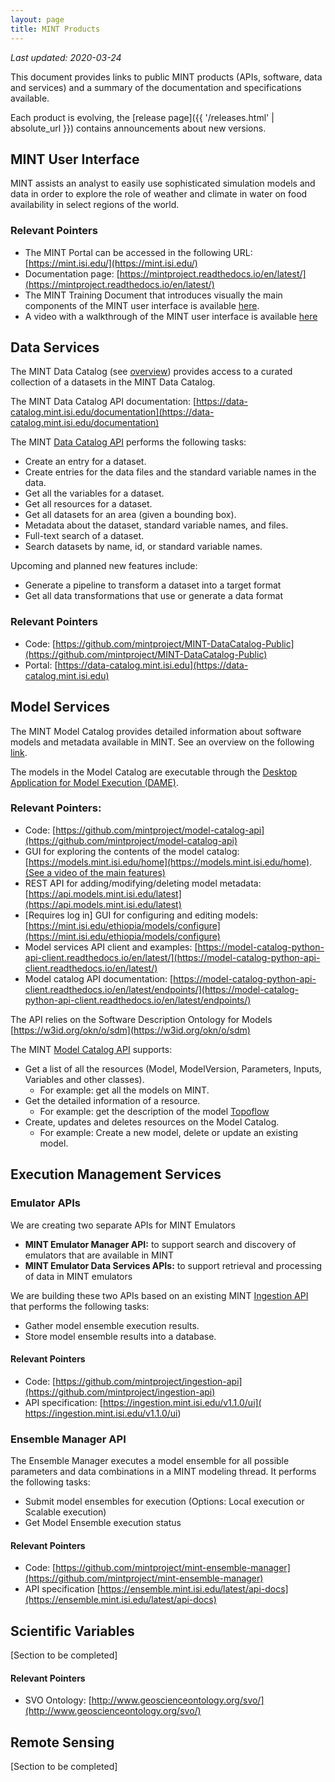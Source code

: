 ```yaml
---
layout: page
title: MINT Products
---
```


*Last updated: 2020-03-24*

This document provides links to public MINT products (APIs, software, data and services) and a summary of the documentation and specifications available.

Each product is evolving, the [release page]({{ '/releases.html' | absolute_url }}) contains announcements about new versions.


## MINT User Interface

MINT assists an analyst to easily use sophisticated simulation models and data in order to explore the role of weather and climate in water on food availability in select regions of the world. 

### Relevant Pointers

 * The MINT Portal can be accessed in the following URL:  [https://mint.isi.edu/](https://mint.isi.edu/)
 * Documentation page: [https://mintproject.readthedocs.io/en/latest/](https://mintproject.readthedocs.io/en/latest/)
 * The MINT Training Document that introduces visually the main components of the MINT user interface is available [here](https://drive.google.com/file/d/12nx2MkZuZUzKj2pP0ZRz8u3j7_vVfND2/view). 
 * A video with a walkthrough of the MINT user interface is available [here](https://drive.google.com/file/d/1FENjOdCkbES_Cc8s74tKUrJSEvQXs1zv/view)


## Data Services

The MINT Data Catalog (see [overview](https://mintproject.readthedocs.io/en/latest/datacatalog/)) provides access to a curated collection of a datasets in the MINT Data Catalog.

The MINT Data Catalog API documentation: [https://data-catalog.mint.isi.edu/documentation](https://data-catalog.mint.isi.edu/documentation)

The MINT [Data Catalog API](https://data-catalog.mint.isi.edu/documentation) performs the following tasks:

- Create an entry for a dataset.
- Create entries for the data files and the standard variable names in the data.
- Get all the variables for a dataset.
- Get all resources for a dataset.
- Get all datasets for an area (given a bounding box).
- Metadata about the dataset, standard variable names, and files.
- Full-text search of a dataset.
- Search datasets by name, id, or standard variable names.

Upcoming and planned new features include:

- Generate a pipeline to transform a dataset into a target format
- Get all data transformations that use or generate a data format

### Relevant Pointers
- Code: [https://github.com/mintproject/MINT-DataCatalog-Public](https://github.com/mintproject/MINT-DataCatalog-Public)
- Portal: [https://data-catalog.mint.isi.edu](https://data-catalog.mint.isi.edu)

## Model Services

The MINT Model Catalog provides detailed information about software models and metadata available in MINT. See an overview on the following [link](https://mintproject.readthedocs.io/en/latest/modelcatalog/).

The models in the Model Catalog are executable through the [Desktop Application for Model Execution (DAME)](https://model-catalog-python-api-client.readthedocs.io/en/latest/example/). 

### Relevant Pointers:

- Code: [https://github.com/mintproject/model-catalog-api](https://github.com/mintproject/model-catalog-api)
- GUI for exploring the contents of the model catalog: [https://models.mint.isi.edu/home](https://models.mint.isi.edu/home). [(See a video of the main features)](https://www.youtube.com/watch?v=C9rxGT2k9is)
- REST API for adding/modifying/deleting model metadata: [https://api.models.mint.isi.edu/latest](https://api.models.mint.isi.edu/latest)
- [Requires log in] GUI for configuring and editing models: [https://mint.isi.edu/ethiopia/models/configure](https://mint.isi.edu/ethiopia/models/configure)
- Model services API client and examples: [https://model-catalog-python-api-client.readthedocs.io/en/latest/](https://model-catalog-python-api-client.readthedocs.io/en/latest/)
- Model catalog API documentation: [https://model-catalog-python-api-client.readthedocs.io/en/latest/endpoints/](https://model-catalog-python-api-client.readthedocs.io/en/latest/endpoints/)

The API relies on the Software Description Ontology for Models  [https://w3id.org/okn/o/sdm](https://w3id.org/okn/o/sdm)

The MINT [Model Catalog API](https://api.models.mint.isi.edu/latest/ui/) supports:

- Get a list of all the resources (Model, ModelVersion, Parameters, Inputs, Variables and other classes).
  - For example: get all the models on MINT.
- Get the detailed information of a resource.
  - For example: get the description of the model [Topoflow](https://dev.mint.isi.edu/south_sudan/models/explore/TOPOFLOW/topoflow_3.5/topoflow_cfg_simple/topoflow_cfg_simple_Guder)
- Create, updates and deletes resources on the Model Catalog.
    - For example: Create a new model, delete or update an existing model.
   

## Execution Management Services


### Emulator APIs
We are creating two separate APIs for MINT Emulators
- **MINT Emulator Manager API:** to support search and discovery of emulators that are available in MINT
- **MINT Emulator Data Services APIs:** to support retrieval and processing of data in MINT emulators

We are building these two APIs based on an existing MINT [Ingestion API](https://ingestion.mint.isi.edu/v1.1.0/ui) that performs the following tasks:

- Gather model ensemble execution results.
- Store model ensemble results into a database.

#### Relevant Pointers
- Code: [https://github.com/mintproject/ingestion-api](https://github.com/mintproject/ingestion-api)
- API specification: [https://ingestion.mint.isi.edu/v1.1.0/ui]( https://ingestion.mint.isi.edu/v1.1.0/ui)

### Ensemble Manager API

The Ensemble Manager executes a model ensemble for all possible parameters and data combinations in a MINT modeling thread. It performs the following tasks:

- Submit model ensembles for execution (Options: Local execution or Scalable execution)
- Get Model Ensemble execution status

#### Relevant Pointers

- Code: [https://github.com/mintproject/mint-ensemble-manager](https://github.com/mintproject/mint-ensemble-manager)
- API specification [https://ensemble.mint.isi.edu/latest/api-docs](https://ensemble.mint.isi.edu/latest/api-docs)

## Scientific Variables
[Section to be completed]

#### Relevant Pointers
- SVO Ontology: [http://www.geoscienceontology.org/svo/](http://www.geoscienceontology.org/svo/)


## Remote Sensing
[Section to be completed]




